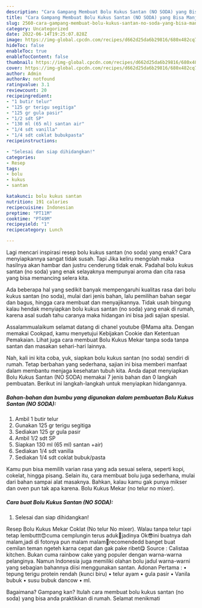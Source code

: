 ```yaml
---
description: "Cara Gampang Membuat Bolu Kukus Santan (NO SODA) yang Bisa Manjain Lidah, Buat Buka Puasa Menggugah Selera"
title: "Cara Gampang Membuat Bolu Kukus Santan (NO SODA) yang Bisa Manjain Lidah, Buat Buka Puasa Menggugah Selera"
slug: 2560-cara-gampang-membuat-bolu-kukus-santan-no-soda-yang-bisa-manjain-lidah-buat-buka-puasa-menggugah-selera
category: Uncategorized
date: 2022-06-14T19:25:07.828Z
image: https://img-global.cpcdn.com/recipes/d662d25da6b29816/680x482cq70/bolu-kukus-santan-no-soda-foto-resep-utama.jpg
hideToc: false
enableToc: true
enableTocContent: false
thumbnail: https://img-global.cpcdn.com/recipes/d662d25da6b29816/680x482cq70/bolu-kukus-santan-no-soda-foto-resep-utama.jpg
cover: https://img-global.cpcdn.com/recipes/d662d25da6b29816/680x482cq70/bolu-kukus-santan-no-soda-foto-resep-utama.jpg
author: Admin
authorAv: notfound
ratingvalue: 3.1
reviewcount: 20
recipeingredient:
- "1 butir telur"
- "125 gr terigu segitiga"
- "125 gr gula pasir"
- "1/2 sdt SP"
- "130 ml (65 ml) santan air"
- "1/4 sdt vanilla"
- "1/4 sdt coklat bubukpasta"
recipeinstructions:

- "Selesai dan siap dihidangkan!"
categories:
- Resep
tags:
- bolu
- kukus
- santan

katakunci: bolu kukus santan 
nutrition: 191 calories
recipecuisine: Indonesian
preptime: "PT11M"
cooktime: "PT49M"
recipeyield: "1"
recipecategory: Lunch

---
```



Lagi mencari inspirasi resep bolu kukus santan (no soda) yang enak? Cara menyiapkannya sangat tidak susah. Tapi Jika keliru mengolah maka hasilnya akan hambar dan justru cenderung tidak enak. Padahal bolu kukus santan (no soda) yang enak selayaknya mempunyai aroma dan cita rasa yang bisa memancing selera kita.


Ada beberapa hal yang sedikit banyak mempengaruhi kualitas rasa dari bolu kukus santan (no soda), mulai dari jenis bahan, lalu pemilihan bahan segar dan bagus, hingga cara membuat dan menyajikannya. Tidak usah bingung kalau hendak menyiapkan bolu kukus santan (no soda) yang enak di rumah, karena asal sudah tahu caranya maka hidangan ini bisa jadi sajian spesial.

Assalammualaikum selamat datang di chanel youtube @Mama alta. Dengan memakai Cookpad, kamu menyetujui Kebijakan Cookie dan Ketentuan Pemakaian. Lihat juga cara membuat Bolu Kukus Mekar tanpa soda tanpa santan dan masakan sehari-hari lainnya.


Nah, kali ini kita coba, yuk, siapkan bolu kukus santan (no soda) sendiri di rumah. Tetap berbahan yang sederhana, sajian ini bisa memberi manfaat dalam membantu menjaga kesehatan tubuh kita. Anda dapat menyiapkan Bolu Kukus Santan (NO SODA) memakai 7 jenis bahan dan 0 langkah pembuatan. Berikut ini langkah-langkah untuk menyiapkan hidangannya.

<!--inarticleads1-->

##### Bahan-bahan dan bumbu yang digunakan dalam pembuatan Bolu Kukus Santan (NO SODA):

1. Ambil 1 butir telur
1. Gunakan 125 gr terigu segitiga
1. Sediakan 125 gr gula pasir
1. Ambil 1/2 sdt SP
1. Siapkan 130 ml (65 ml) santan +air)
1. Sediakan 1/4 sdt vanilla
1. Sediakan 1/4 sdt coklat bubuk/pasta


Kamu pun bisa memilih varian rasa yang ada sesuai selera, seperti kopi, cokelat, hingga pisang. Selain itu, cara membuat bolu juga sederhana, mulai dari bahan sampai alat masaknya. Bahkan, kalau kamu gak punya mikser dan oven pun tak apa karena. Bolu Kukus Mekar (no telur no mixer). 

<!--inarticleads2-->

##### Cara buat Bolu Kukus Santan (NO SODA):


1. Selesai dan siap dihidangkan!

Resep Bolu Kukus Mekar Coklat (No telur No mixer). Walau tanpa telur tapi tetap lembuttt😍cuma cemplungin terus aduk🙊jadinya Ok😎ini buatnya dah malam,jadi di fotonya pun malam malam🙈recomendedd banget buat cemilan teman ngeteh karna cepat dan gak pake ribet😋 Source : Calistaa kitchen. Bukan cuma rainbow cake yang populer dengan warna-warna pelanginya. Namun Indonesia juga memiliki olahan bolu jadul warna-warni yang sebagian bahannya diisi menggunakan santan. Adonan Pertama : • tepung terigu protein rendah (kunci biru) • telur ayam • gula pasir • Vanila bubuk • susu bubuk dancow • ml. 

Bagaimana? Gampang kan? Itulah cara membuat bolu kukus santan (no soda) yang bisa anda praktikkan di rumah. Selamat menikmati
